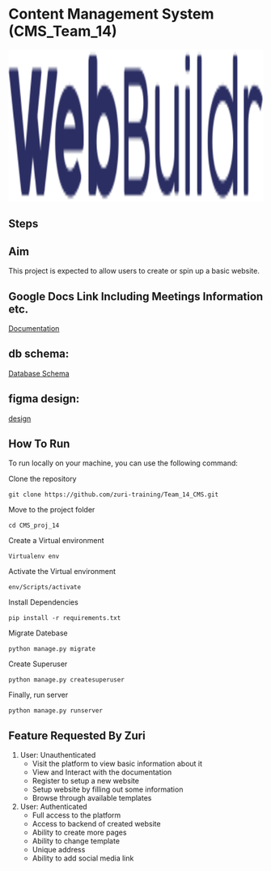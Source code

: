 # Content Management System (CMS_Team_14)

<p align="center">
  <img width="1000" height="300" src="https://github.com/zuri-training/Team_14_CMS/blob/main/template/signinPage/signin-logo.svg">
</p>

## Steps

## Aim
This project is expected to allow users to create or spin up a basic website.

## Google Docs Link Including Meetings Information etc. 
[Documentation](https://docs.google.com/document/u/0/d/11qXZp9zK4tGaMCZRzA6e-6c6V6iFT2bUUeJFTzksjG0/mobilebasic)

## db schema:
[Database Schema](https://cacoo.com/diagrams/3bidFKDK0MhYkbBU/B208B?reload_rt=1659123507956_0&reload_dc=1659139986069_0)

## figma design:

[design](https://www.google.com/url?q=https://www.google.com/url?q%3Dhttps://www.figma.com/file/KUXA9TjkYyUWDkSNTewHbU/CMS%26amp;sa%3DD%26amp;source%3Deditors%26amp;ust%3D1659469559838528%26amp;usg%3DAOvVaw1VT_BeRd1sxOaw2FH4Zhsw&sa=D&source=docs&ust=1659469559887420&usg=AOvVaw2JIALqcELgklhbtcRQelAr)

## How To Run
 To run locally on your machine, you can use the following command:

Clone the repository

	git clone https://github.com/zuri-training/Team_14_CMS.git
	
Move to the project folder

	cd CMS_proj_14

Create a Virtual environment

	Virtualenv env

Activate the Virtual environment

	env/Scripts/activate

Install Dependencies

	pip install -r requirements.txt

Migrate Datebase

	python manage.py migrate

Create Superuser

	python manage.py createsuperuser

Finally, run  server

	python manage.py runserver

## Feature Requested By Zuri

1. User: Unauthenticated
	- Visit the platform to view basic information about it
	- View and Interact with the documentation
	- Register to setup a new website
	- Setup website by filling out some information
	- Browse through available templates 
2. User: Authenticated
	- Full access to the platform
	- Access to backend of created website
	- Ability to create more pages
	- Ability to change template
	- Unique address
	- Ability to add social media link

